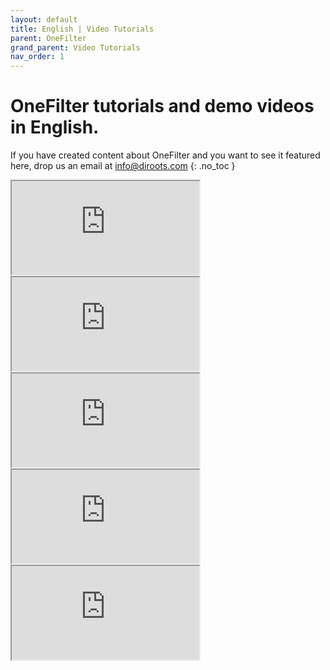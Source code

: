 ```yaml
---
layout: default
title: English | Video Tutorials
parent: OneFilter
grand_parent: Video Tutorials
nav_order: 1
---
```


# OneFilter tutorials and demo videos in English.
If you have created content about OneFilter and you want to see it featured here, drop us an email at info@diroots.com
{: .no_toc }

 <div class="di-iframe-container">
  <iframe
  title="OneFilter | OneFilter 1.4 | Revit Plugin - Exploring the New Features"
  class="di-responsive-iframe" 
  src="https://www.youtube.com/embed/Oo797onW0-w">
  </iframe>
</div>

 <div class="di-iframe-container">
  <iframe
  title="OneFilter | OneFilter 1.3 | Autodesk Revit Add-in"
  class="di-responsive-iframe"
  src="https://www.youtube.com/embed/Bp-Nh1MM3tk">
  </iframe>
</div>

 <div class="di-iframe-container">
  <iframe
  title="OneFilter | OneFilter Tutorial | How to quickly filter and select Revit families in a project"
  class="di-responsive-iframe"
  src="https://www.youtube.com/embed/I24pOGoEN2w">
  </iframe>
</div>

 <div class="di-iframe-container">
  <iframe
  title="OneFilter | OneFilter in Revit | Quik Revit Tip"
  class="di-responsive-iframe" 
  src="https://www.youtube.com/embed/fI3AIFSzGss">
  </iframe>
</div>

 <div class="di-iframe-container">
  <iframe
  title="OneFilter | OneFilter | Revit Add-in For Filtering, Selecting & Colorizing Revit Elements - DiRoots"
  class="di-responsive-iframe" 
  src="https://www.youtube.com/embed/x7ii0F5r-jk">
  </iframe>
</div>